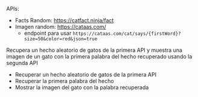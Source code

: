 APIs:
- Facts Random: https://catfact.ninja/fact
- Imagen random: https://cataas.com/
  - endpoint para usar `https://cataas.com/cat/says/{firstWord}?size=50&color=red&json=true`

Recupera un hecho aleatorio de gatos de la primera API y muestra una imagen de un gato con la primera palabra del hecho recuperado usando la segunda API

- Recuperar un hecho aleatorio de gatos de la primera API
- Recuperar la primera palabra del hecho
- Mostrar la imagen del gato con la palabra recuperada

